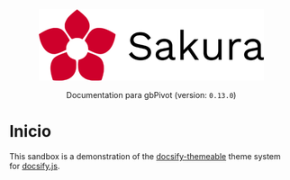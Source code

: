 <div style="text-align: center;">
  <img alt="gbPivot" id="readme-logo" src="images/logotipo.png" width="400" />
<p id="lang-ver">Documentation para gbPivot (version: <code>0.13.0</code>)</p>
</div>

# Inicio

This sandbox is a demonstration of the [docsify-themeable](https://jhildenbiddle.github.io/docsify-themeable/) theme system for [docsify.js](https://docsify.js.org/). 

